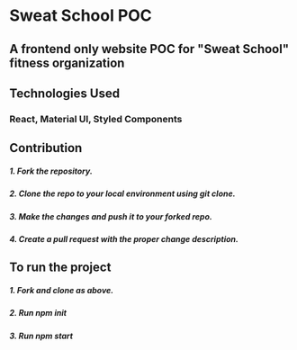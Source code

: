 # Sweat School POC

## A frontend only website POC for "Sweat School" fitness organization

## Technologies Used
### React, Material UI, Styled Components

## Contribution
##### 1. Fork the repository.
##### 2. Clone the repo to your local environment using git clone.
##### 3. Make the changes and push it to your forked repo.
##### 4. Create a pull request with the proper change description.

## To run the project
##### 1. Fork and clone as above.
##### 2. Run npm init
##### 3. Run npm start



